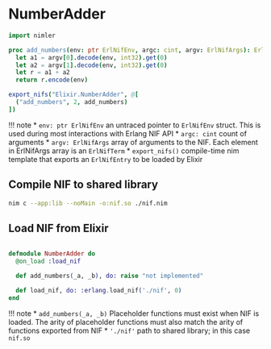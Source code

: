 
# NumberAdder

```nim tab="nif.nim"
import nimler

proc add_numbers(env: ptr ErlNifEnv, argc: cint, argv: ErlNifArgs): ErlNifTerm =
  let a1 = argv[0].decode(env, int32).get(0)
  let a2 = argv[1].decode(env, int32).get(0)
  let r = a1 + a2
  return r.encode(env)

export_nifs("Elixir.NumberAdder", @[
  ("add_numbers", 2, add_numbers)
])
```

!!! note
    * `env: ptr ErlNifEnv` an untraced pointer to `ErlNifEnv` struct. This is used during most interactions with Erlang NIF API
    * `argc: cint` count of arguments
    * `argv: ErlNifArgs` array of arguments to the NIF. Each element in ErlNifArgs array is an `ErlNifTerm`
    * `export_nifs()` compile-time nim template that exports an `ErlNifEntry` to be loaded by Elixir

## Compile NIF to shared library

```bash
nim c --app:lib --noMain -o:nif.so ./nif.nim
```

## Load NIF from Elixir

```elixir tab="NumberAdder.exs"

defmodule NumberAdder do
  @on_load :load_nif

  def add_numbers(_a, _b), do: raise "not implemented"

  def load_nif, do: :erlang.load_nif('./nif', 0)
end
```

!!! note
    * `add_numbers(_a, _b)` Placeholder functions must exist when NIF is loaded. The arity of placeholder functions must also match the arity of functions exported from NIF
    * `'./nif'` path to shared library; in this case `nif.so`

